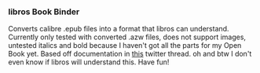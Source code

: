 ### libros Book Binder
Converts calibre .epub files into a format that libros can understand. 
Currently only tested with converted .azw files, does not support images, untested italics and bold
because I haven't got all the parts for my Open Book yet.
Based off documentation in [this](https://twitter.com/josecastillo/status/1533103137455751168) twitter thread.
oh and btw I don't even know if libros will understand this.
Have fun!
